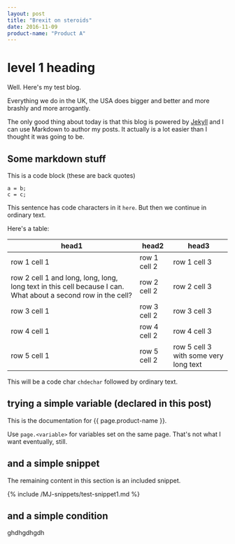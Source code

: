 ```yaml
---
layout: post
title: "Brexit on steroids"
date: 2016-11-09
product-name: "Product A"
---
```


# level 1 heading

Well. Here's my test blog.

Everything we do in the UK, the USA does bigger and better and more brashly and more arrogantly.

The only good thing about today is that this blog is powered by [Jekyll](http://jekyllrb.com) and I can use Markdown to author my posts. It actually is a lot easier than I thought it was going to be.

## Some markdown stuff

This is a code block (these are back quotes)

```
a = b;
c = c;
```

This sentence has code characters in it ```here```. But then we continue in ordinary text.

Here's a table:

|head1|head2|head3|
|-------|-----|------|
|row 1 cell 1|row 1 cell 2|row 1 cell 3|
|row 2 cell 1 and long, long, long, long text in this cell because I can. What about a second row in the cell?|row 2 cell 2|row 2 cell 3|
|row 3 cell 1|row 3 cell 2|row 3 cell 3|
|row 4 cell 1|row 4 cell 2|row 4 cell 3|
|row 5 cell 1|row 5 cell 2|row 5 cell 3 with some very long text|

This will be a code char ```chdechar``` followed by ordinary text.

## trying a simple variable (declared in this post)

This is the documentation for {{ page.product-name }}.

Use ```page.<variable>``` for variables set on the same page. That's not what I want eventually, still.

## and a simple snippet

The remaining content in this section is an included snippet.

{% include /MJ-snippets/test-snippet1.md %}

## and a simple condition

ghdhgdhgdh

